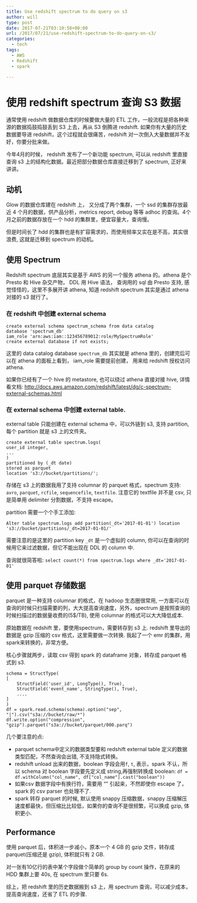 ```yaml
---
title: Use redshift spectrum to do query on s3
author: will
type: post
date: 2017-07-21T03:10:58+00:00
url: /2017/07/21/use-redshift-spectrum-to-do-query-on-s3/
categories:
  - tech
tags:
  - AWS
  - Redshift
  - spark

---
```

# 使用 redshift spectrum 查询 S3 数据

通常使用 redshift 做数据仓库的时候要做大量的 ETL 工作，一般流程是把各种来源的数据捣鼓捣鼓丢到 S3 上去，再从 S3 倒腾进 redshift. 如果你有大量的历史数据要导进 redshift，这个过程就会很痛苦，redshift 对一次倒入大量数据并不友好，你要分批来做。

今年4月的时候， redshift 发布了一个新功能 spectrum, 可以从 redshift 里直接查询 s3 上的结构化数据。最近把部分数据仓库直接迁移到了 spectrum, 正好来讲讲。

## 动机

Glow 的数据仓库建在 redshift 上， 又分成了两个集群，一个 ssd 的集群存放最近 4 个月的数据，供产品分析，metrics report, debug 等等 adhoc 的查询。4个月之前的数据存放在一个 hdd 的集群里，便宜容量大，查询慢。

但是时间长了 hdd 的集群也是有扩容需求的，而使用频率又实在是不高，其实很浪费, 这就是迁移到 spectrum 的动机。

## 使用 Spectrum

Redshift spectrum 底层其实是基于 AWS 的另一个服务 athena 的。athena 是个 Presto 和 Hive 杂交产物， DDL 用 Hive 语法， 查询用的 sql 由 Presto 支持, 感觉怪怪的，这里不多展开讲 athena, 知道 redshift spectrum 其实是通过 athena 对接的 s3 就行了。

### 在 redshift 中创建 external schema

    create external schema spectrum_schema from data catalog 
    database 'spectrum_db' 
    iam_role 'arn:aws:iam::123456789012:role/MySpectrumRole'
    create external database if not exists;
    

这里的 data catalog database `spectrum_db` 其实就是 athena 里的，创建完后可以在 athena 的面板上看到， iam_role 需要提前创建， 用来给 redshift 授权访问 athena.

如果你已经有了一个 hive 的 metastore, 也可以绕过 athena 直接对接 hive, 详情看文档: http://docs.aws.amazon.com/redshift/latest/dg/c-spectrum-external-schemas.html

### 在 external schema 中创建 external table.

external table 只能创建在 external schema 中，可以外链到 s3, 支持 partition, 每个 partition 就是 s3 上的文件夹。

    create external table spectrum.logs(
    user_id integer,
    ...
    )
    partitioned by (_dt date)
    stored as parquet
    location 's3://bucket/partitions/';
    

存储在 s3 上的数据我用了支持 columnar 的 parquet 格式，spectrum 支持: `avro`, `parquet`, `rcfile`, `sequencefile`, `textfile`. 注意它的 textfile 并不是 csv, 只是简单用 delimiter 分割数据，不支持 escape。

partition 需要一个个手工添加:

`Alter table spectrum.logs add partition(_dt='2017-01-01') location 's3://bucket/partitions/_dt=2017-01-01/'`

需要注意的是这里的 partition key `_dt` 是一个虚拟的 column, 你可以在查询的时候用它来过滤数据，但它不能出现在 DDL 的 column 中.

查询就很简答啦: `select count(*) from spectrum.logs where _dt='2017-01-01'`

## 使用 parquet 存储数据

parquet 是一种支持 columnar 的格式，在 hadoop 生态圈很常用, 一方面可以在查询的时候只扫描需要的列，大大提高查询速度，另外，spectrum 是按照查询的时候扫描过的数据量收费的(5$/TB), 使用 columnar 的格式可以大大降低成本.

原始数据在 redshift 里，要使用spectrum，需要转存到 s3 上. redshift 里导出的数据是 gzip 压缩的 csv 格式，这里需要做一次转换. 我起了一个 emr 的集群，用spark来转换的，非常方便。

核心步骤就两步，读取 csv 得到 spark 的 dataframe 对象，转存成 parquet 格式到 s3.

    schema = StructType(
    [
        StructField('user_id', LongType(), True),
        StructField('event_name', StringType(), True),
        ....
    ]
    )
    df = spark.read.schema(schema).option("sep", "|").csv("s3a://bucket/raw/*")
    df.write.option("compression", "gzip").parquet("s3a://bucket/parquet/000.parq")
    

几个要注意的点:

  * parquet schema中定义的数据类型要和 redshift external table 定义的数据类型匹配，不然查询会出错, 不支持隐式转换。
  * redshift unload 出来的数据，boolean 字段会用`f`, `t`, 表示，spark 不认，所以 schema 对 boolean 字段要先定义成 string,再强制转换成 boolean: `df = df.withColumn("col_name", df["col_name"].cast("boolean"))`
  * 如果csv 数据字段中有换行符，需要用 &#8220;&#8221; 引起来，不然即使你 escape 了，spark 的 csv parser 也处理不了.
  * spark 转存 parquet 的时候, 默认使用 snappy 压缩数据，snappy 压缩解压速度都最快，但压缩比比较低，如果你的查询不是很频繁，可以换成 gzip, 体积更小.

## Performance

使用 parquet 后，体积进一步减小，原本一个 4 GB 的 gzip 文件，转存成 parquet(压缩还是 gzip), 体积就只有 2 GB.

对一张有10亿行的表中某个字段做个简单的 group by count 操作，在原来的 HDD 集群上要 40s, 在 spectrum 里只要 6s.

综上，把 redshift 里的历史数据搬到 s3 上，用 spectrum 查询，可以减少成本，提高查询速度，还省了 ETL 的步骤.